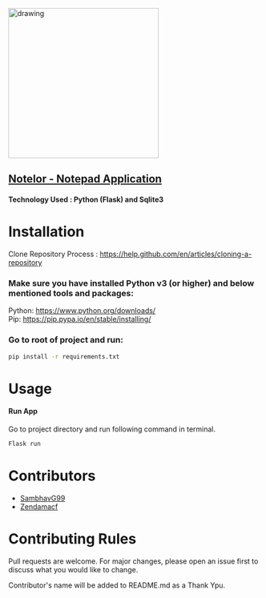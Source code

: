 <a href="https://notelor.herokuapp.com/"><img src="https://i.imgur.com/LEwJUYN.png" alt="drawing" width="300"/></a>

## <a href="https://notelor.herokuapp.com/">Notelor - Notepad Application</a>
#### <b>Technology Used :</b> Python (Flask) and Sqlite3

# Installation

Clone Repository Process : https://help.github.com/en/articles/cloning-a-repository

### Make sure you have installed Python v3 (or higher) and below mentioned tools and packages:

Python: https://www.python.org/downloads/
<br>
Pip: https://pip.pypa.io/en/stable/installing/

### Go to root of project and run:
```bash
pip install -r requirements.txt
```

# Usage

#### **Run App**
Go to project directory and run following command in terminal.
```bash
Flask run
```

# Contributors
<ul>
  <li><a href="https://github.com/SambhavG99" taget="_blank">SambhavG99</a></li>
  <li><a href="https://github.com/zendamacf" taget="_blank">Zendamacf</a></li>
</ul>

# Contributing Rules
Pull requests are welcome. For major changes, please open an issue first to discuss what you would like to change.

Contributor's name will be added to README.md as a Thank Ypu.
